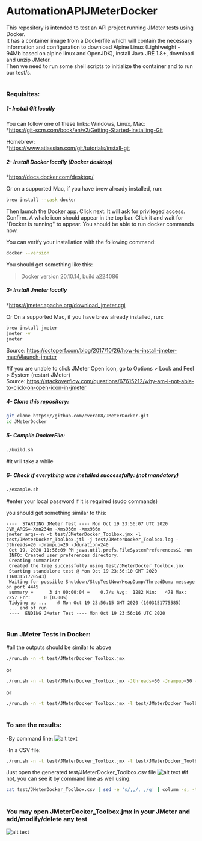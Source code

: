 # AutomationAPIJMeterDocker
This repository is intended to test an API project running JMeter tests using Docker.  
It has a container image from a Dockerfile which will contain the necessary information and configuration to download Alpine Linux (Lightweight - 94Mb based on alpine linux and OpenJDK), install Java JRE 1.8+, download and unzip JMeter.  
Then we need to run some shell scripts to initialize the container and to run our test/s.

#

### Requisites:
##### 1- Install Git locally
You can follow one of these links:
Windows, Linux, Mac:  
*https://git-scm.com/book/en/v2/Getting-Started-Installing-Git

Homebrew:  
*https://www.atlassian.com/git/tutorials/install-git


##### 2- Install Docker locally (Docker desktop)
*https://docs.docker.com/desktop/



Or on a supported Mac, if you have brew already installed, run:
```sh
brew install --cask docker
```
Then launch the Docker app. Click next. It will ask for privileged access. Confirm. A whale icon should appear in the top bar. Click it and wait for "Docker is running" to appear. You should be able to run docker commands now.

You can verify your installation with the following command:
```sh
docker --version
```
You should get something like this:
>Docker version 20.10.14, build a224086


##### 3- Install Jmeter locally
*https://jmeter.apache.org/download_jmeter.cgi

Or On a supported Mac, if you have brew already installed, run:
```sh
brew install jmeter
jmeter -v 
jmeter
```
Source: https://octoperf.com/blog/2017/10/26/how-to-install-jmeter-mac/#launch-jmeter

#if you are unable to click JMeter Open icon, go to Options > Look and Feel > System (restart JMeter)  
Source: https://stackoverflow.com/questions/67615212/why-am-i-not-able-to-click-on-open-icon-in-jmeter

##### 4- Clone this repository:

```sh
git clone https://github.com/cvera08/JMeterDocker.git
cd JMeterDocker
```

##### 5- Compile DockerFile:
```sh
./build.sh
```
#it will take a while

##### 6- Check if everything was installed successfully: (not mandatory)
```sh
./example.sh
```
#enter your local password if it is required (sudo commands)

you should get something similar to this:
```
----  STARTING JMeter Test ---- Mon Oct 19 23:56:07 UTC 2020
JVM_ARGS=-Xmn234m -Xms936m -Xmx936m
jmeter args=-n -t test/JMeterDocker_Toolbox.jmx -l test/JMeterDocker_Toolbox.jtl -j test/JMeterDocker_Toolbox.log -Jthreads=20 -Jrampup=20 -Jduration=240
 Oct 19, 2020 11:56:09 PM java.util.prefs.FileSystemPreferences$1 run
 INFO: Created user preferences directory.
 Creating summariser
 Created the tree successfully using test/JMeterDocker_Toolbox.jmx
 Starting standalone test @ Mon Oct 19 23:56:10 GMT 2020 (1603151770543)
 Waiting for possible Shutdown/StopTestNow/HeapDump/ThreadDump message on port 4445
 summary =      3 in 00:00:04 =    0.7/s Avg:  1282 Min:   478 Max:  2257 Err:     0 (0.00%)
 Tidying up ...    @ Mon Oct 19 23:56:15 GMT 2020 (1603151775585)
 ... end of run
 ----  ENDING JMeter Test ---- Mon Oct 19 23:56:16 UTC 2020
```

#
### Run JMeter Tests in Docker: 
#all the outputs should be similar to above
```sh
./run.sh -n -t test/JMeterDocker_Toolbox.jmx
```

or 
```sh
./run.sh -n -t test/JMeterDocker_Toolbox.jmx -Jthreads=50 -Jrampup=50 -Jduration=600
```

or
```sh
./run.sh -n -t test/JMeterDocker_Toolbox.jmx -l test/JMeterDocker_Toolbox.jtl -j test/JMeterDocker_Toolbox.log -Jthreads=50 -Jrampup=50 -Jduration=600
```
#
### To see the results: 
-By command line:
![alt text](https://i.ibb.co/8rGj85J/JMeter-Docker-zsh-153-43.png)

-In a CSV file:
```sh
./run.sh -n -t test/JMeterDocker_Toolbox.jmx -l test/JMeterDocker_Toolbox.csv
```
Just open the generated test/JMeterDocker_Toolbox.csv file
![alt text](https://i.ibb.co/wLWyBBb/JMeter-Docker-Toolbox-Google-Sheets.png)
#if not, you can see it by command line as well using:
```sh
cat test/JMeterDocker_Toolbox.csv | sed -e 's/,,/, ,/g' | column -s, -t | less -#5 -N -S
```
#
###  You may open JMeterDocker_Toolbox.jmx in your JMeter and add/modify/delete any test
![alt text](https://i.ibb.co/DVx8G2S/Cursor-and-JMeter-Docker-Toolbox-jmx-JMeter-Docker-test-JMeter-Docker-Toolbox-jmx-Apache-JMeter-5-4.png)